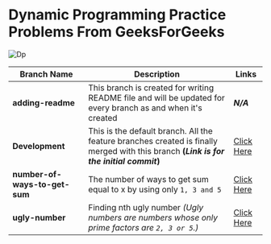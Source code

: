 # Dynamic Programming Practice Problems From GeeksForGeeks

![Dp](https://i.ytimg.com/vi/iv_yHjmkv4I/maxresdefault.jpg)

Branch Name  | Description   | Links
------------ | ------------- | ----------
**adding-readme** | This branch is created for writing README file and will be updated for every branch as and when it's created | __*N/A*__
**Development** | This is the default branch. All the feature branches created is finally merged with this branch **(_Link is for the initial commit_)** | [Click Here](https://www.geeksforgeeks.org/tabulation-vs-memoizatation/)
**number-of-ways-to-get-sum** | The number of ways to get sum equal to x by using only `1, 3 and 5` | [Click Here](https://www.geeksforgeeks.org/solve-dynamic-programming-problem/)
**ugly-number** | Finding nth ugly number *(Ugly numbers are numbers whose only prime factors are `2, 3 or 5`.)* | [Click Here](https://www.geeksforgeeks.org/ugly-numbers/)